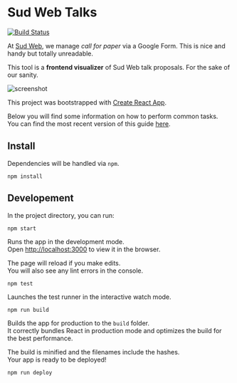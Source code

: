 # Sud Web Talks

[![Build Status](https://travis-ci.org/sudweb/talks.svg?branch=master)](https://travis-ci.org/sudweb/talks)

At [Sud Web](http://sudweb.fr), we manage *call for paper* via a Google Form.
This is nice and handy but totally unreadable.

This tool is a **frontend visualizer** of Sud Web talk proposals.
For the sake of our sanity.

![screenshot](https://sudweb.fr/img/talks-screenshot.png)

This project was bootstrapped with [Create React App](https://github.com/facebookincubator/create-react-app).

Below you will find some information on how to perform common tasks.</br>
You can find the most recent version of this guide [here](https://github.com/facebookincubator/create-react-app/blob/master/packages/react-scripts/template/README.md).

## Install

Dependencies will be handled via `npm`.

`npm install`

## Developement

In the project directory, you can run:

`npm start`

Runs the app in the development mode.<br>
Open [http://localhost:3000](http://localhost:3000) to view it in the browser.

The page will reload if you make edits.<br>
You will also see any lint errors in the console.

`npm test`

Launches the test runner in the interactive watch mode.

`npm run build`

Builds the app for production to the `build` folder.<br>
It correctly bundles React in production mode and optimizes the build for the best performance.

The build is minified and the filenames include the hashes.<br>
Your app is ready to be deployed!

`npm run deploy`
